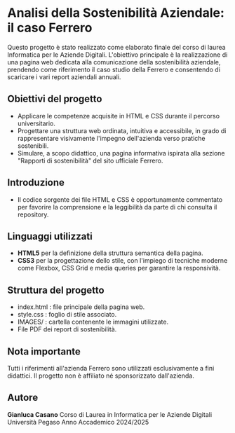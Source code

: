 # Analisi della Sostenibilità Aziendale: il caso Ferrero
Questo progetto è stato realizzato come elaborato finale del corso di laurea Informatica per le Aziende Digitali.
L'obiettivo principale è la realizzazione di una pagina web dedicata alla comunicazione della sostenibilità aziendale, prendendo come riferimento il caso studio della Ferrero e consentendo di scaricare i vari report aziendali annuali.

## Obiettivi del progetto
- Applicare le competenze acquisite in HTML e CSS durante il percorso universitario.
- Progettare una struttura web ordinata, intuitiva e accessibile, in grado di rappresentare visivamente l'impegno dell'azienda verso pratiche sostenibili.
- Simulare, a scopo didattico, una pagina informativa ispirata alla sezione "Rapporti di sostenibilità" del sito ufficiale Ferrero.

## Introduzione
- Il codice sorgente dei file HTML e CSS è opportunamente commentato per favorire la comprensione e la leggibilità da parte di chi consulta il repository.

## Linguaggi utilizzati
- **HTML5** per la definizione della struttura semantica della pagina.
- **CSS3** per la progettazione dello stile, con l'impiego di tecniche moderne come Flexbox, CSS Grid e media queries per garantire la responsività.

## Struttura del progetto
- index.html : file principale della pagina web.
- style.css : foglio di stile associato.
- IMAGES/ : cartella contenente le immagini utilizzate.
- File PDF dei report di sostenibilità.

## Nota importante
Tutti i riferimenti all'azienda Ferrero sono utilizzati esclusivamente a fini didattici.
Il progetto non è affiliato né sponsorizzato dall'azienda.

## Autore
**Gianluca Casano**
Corso di Laurea in Informatica per le Aziende Digitali
Università Pegaso
Anno Accademico 2024/2025
